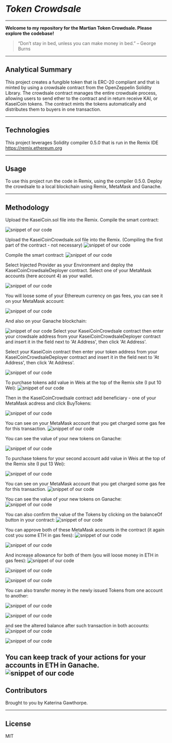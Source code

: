 # *Token Crowdsale*
---

**Welcome to my repository for the Martian Token Crowdsale. Please explore the codebase!** <br />

>“Don’t stay in bed, unless you can make money in bed.” – George Burns
---
## Analytical Summary

This project creates a fungible token that is ERC-20 compliant and that is minted by using a crowdsale contract from the OpenZeppelin Solidity Library. The crowdsale contract manages the entire crowdsale process, allowing users to send ether to the contract and in return receive KAI, or KaseiCoin tokens. The contract mints the tokens automatically and distributes them to buyers in one transaction.

---

## Technologies

This project leverages Solidity compiler 0.5.0 that is run in the Remix IDE https://remix.ethereum.org

---

## Usage

To use this project run the code in Remix, using the compiler 0.5.0. Deploy the crowdsale to a local blockchain using Remix, MetaMask and Ganache.

---
## Methodology

Upload the KaseiCoin.sol file into the Remix. 
Compile the smart contract:

![snippet of our code](Images/image0.1.png)

Upload the KaseiCoinCrowdsale.sol file into the Remix.
(Compiling the first part of the contract - not necessary)
![snippet of our code](Images/image0.2.png)

Compile the smart contract:
![snippet of our code](Images/image0.3.png)

Select Injected Provider as your Environment and deploy the KaseiCoinCrowdsaleDeployer contract. Select one of your MetaMask accounts (here account 4) as your wallet.

![snippet of our code](Images/image1.png)

You will loose some of your Ethereum currency on gas fees, you can see it on your MetaMask account:

![snippet of our code](Images/image2.png)

And also on your Ganache blockchain:

![snippet of our code](Images/image3.png)
Select your KaseiCoinCrowdsale contract then enter your crowdsale address from your KaseiCoinCrowdsaleDeployer contract and insert it in the field next to 'At Address', then click 'At Address'.

Select your KaseiCoin contract then enter your token address from your KaseiCoinCrowdsaleDeployer contract and insert it in the field next to 'At Address', then click 'At Address'.

![snippet of our code](Images/image4.png)

To purchase tokens add value in Weis at the top of the Remix site (I put 10 Wei):
![snippet of our code](Images/image5.png)

Then in the KaseiCoinCrowdsale contract add beneficiary - one of your MetaMask acdress and click BuyTokens:

![snippet of our code](Images/image6.png)

You can see on your MetaMask account that you get charged some gas fee for this transaction.
![snippet of our code](Images/image7.png)

You can see the value of your new tokens on Ganache:

![snippet of our code](Images/image8.png)

To purchase tokens for your second account add value in Weis at the top of the Remix site (I put 13 Wei):

![snippet of our code](Images/image9.png)

You can see on your MetaMask account that you get charged some gas fee for this transaction.
![snippet of our code](Images/image11.png)

You can see the value of your new tokens on Ganache:
![snippet of our code](Images/image12.png)

You can also confirm the value of the Tokens by clicking on the balanceOf button in your contract:
![snippet of our code](Images/image13.png)

You can approve both of these MetaMask accounts in the contract (it again cost you some ETH in gas fees):
![snippet of our code](Images/image14.png)

![snippet of our code](Images/image16.png)

And increase allowance for both of them (you will loose money in ETH in gas fees):
![snippet of our code](Images/image17.png)

![snippet of our code](Images/image18.png)

![snippet of our code](Images/image19.png)

You can also transfer money in the newly issued Tokens from one account to another:

![snippet of our code](Images/image20.png)

![snippet of our code](Images/image21.png)

and see the altered balance after such transaction in both accounts:
![snippet of our code](Images/image22.png)

![snippet of our code](Images/image23.png)

You can keep track of your actions for your accounts in ETH in Ganache.
![snippet of our code](Images/image24.png)
---

## Contributors

Brought to you by Katerina Gawthorpe.

---

## License

MIT